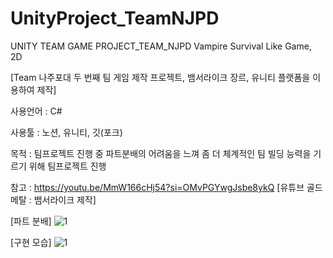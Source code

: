 # UnityProject_TeamNJPD
UNITY TEAM GAME PROJECT_TEAM_NJPD
Vampire Survival Like Game, 2D


[Team 나주포대 두 번째 팀 게임 제작 프로젝트, 뱀서라이크 장르, 유니티 플랫폼을 이용하여 제작]


사용언어 : C#

사용툴 : 노션, 유니티, 깃(포크)

목적 : 팀프로젝트 진행 중 파트분배의 어려움을 느껴 좀 더 체계적인 팀 빌딩 능력을 기르기 위해 팀프로젝트 진행

참고 : https://youtu.be/MmW166cHj54?si=OMvPGYwgJsbe8ykQ [유튜브 골드메탈 : 뱀서라이크 제작]

[파트 분배]
![1](https://github.com/KORgosu/UnityProject_TeamNJPD/assets/47071344/260ce890-467f-44f7-a13a-a023cf5ba316)


[구현 모습]
![1](https://github.com/KORgosu/UnityProject_TeamNJPD/assets/47071344/3adc17a7-a012-4557-ad48-e01bb20dbc98)
          
